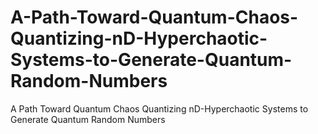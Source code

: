 # A-Path-Toward-Quantum-Chaos-Quantizing-nD-Hyperchaotic-Systems-to-Generate-Quantum-Random-Numbers
A Path Toward Quantum Chaos Quantizing nD-Hyperchaotic Systems to Generate Quantum Random Numbers
